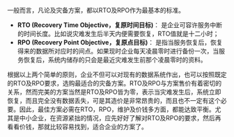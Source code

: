 一般而言，凡论及灾备方案，都以RTO及RPO作为最基本的标准。
- **RTO (Recovery Time Objective，复原时间目标)**： 是企业可容许服务中断的时间长度。比如说灾难发生后半天内便需要恢复，RTO值就是十二小时；
- **RPO (Recovery Point Objective，复原点目标)**： 是指当服务恢复后，恢复得来的数据所对应时的间点。如果现时企业每天凌晨零时进行备份一次，当服务恢复后，系统内储存的只会是最近灾难发生前那个凌晨零时的资料。

根据以上两个简单的原则，企业不但可以对现有的数据系统作出，也可以按照既定的RTO及RPO要求，选购最适合的灾备方案。RTO及RPO与方案售价有着密切的关系，然而完美的方案当然是RTO及RPO皆为零，表示当灾难发生后，系统立即恢复，而且完全没有数据丢失，可是其造价是非常昂贵的，而且也不一定有这个必要。因此，最佳方案必需在RTO，RPO，维护及价钱多方面，都能达致平衡。尤其是中小企业，在资源紧拙的情况，应先好好了解对RTO及RPO的要求，然后再看看价钱，那就比较容易找到，适合企业的方案了。